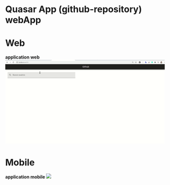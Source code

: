 # Quasar App (github-repository) webApp

# Web

**application web**
![](/src/assets/webGithubRepos.gif)

# Mobile

**application mobile**
![](/src/assets/mobileGithubRepos.gif)
